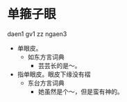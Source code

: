 



# 单箍子眼
daen1 gv1 zz ngaen3
+ 单眼皮。
  * 如东方言词典
    - 芸芸长的是～。
+ 指单眼皮。眼皮下缘没有褶
  * 东台方言词典
    - 她虽然是个～，但是蛮有神的。
